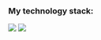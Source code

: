 ### My technology stack:

<img src="https://img.shields.io/badge/HTML-fdf4e3?style=for-the-badge&logo=HTML5&logoColor=#A52A2A">        <img src="https://img.shields.io/badge/CSS-0000FF?style=for-the-badge&logo=HTML5&logoColor=#A52A2A">

